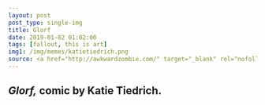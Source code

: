 ```yaml
---
layout: post
post_type: single-img
title: Glorf
date: 2019-01-02 01:02:00
tags: [fallout, this is art]
img1: /img/memes/katietiedrich.png
source: <a href="http://awkwardzombie.com/" target="_blank" rel="nofollow">Awkward Zombie</a>
---
```

## *Glorf,* comic by Katie Tiedrich.
